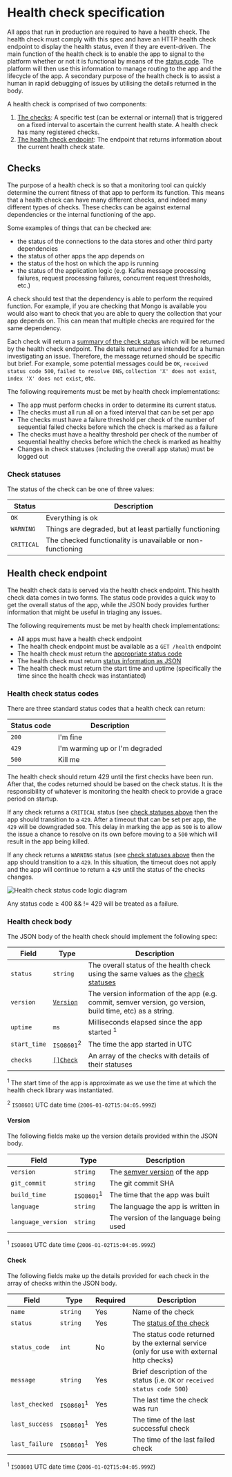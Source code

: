 Health check specification
==========================

All apps that run in production are required to have a health check.  The health check must comply with this spec and have an HTTP health check endpoint to display the health status, even if they are event-driven.  The main function of the health check is to enable the app to signal to the platform whether or not it is functional by means of the [status code](#health-check-status-codes).  The platform will then use this information to manage routing to the app and the lifecycle of the app.  A secondary purpose of the health check is to assist a human in rapid debugging of issues by utilising the details returned in the body.

A health check is comprised of two components:

1. [The checks](#checks): A specific test (can be external or internal) that is triggered on a fixed interval to ascertain the current health state.  A health check has many registered checks.
2. [The health check endpoint](#health-check-endpoint): The endpoint that returns information about the current health check state.

Checks
------

The purpose of a health check is so that a monitoring tool can quickly determine the current fitness of that app to perform its function.  This means that a health check can have many different checks, and indeed many different types of checks.  These checks can be against external dependencies or the internal functioning of the app.

Some examples of things that can be checked are:

* the status of the connections to the data stores and other third party dependencies
* the status of other apps the app depends on
* the status of the host on which the app is running
* the status of the application logic (e.g. Kafka message processing failures, request processing failures, concurrent request thresholds, etc.)

A check should test that the dependency is able to perform the required function. For example, if you are checking that Mongo is available you would also want to check that you are able to query the collection that your app depends on.  This can mean that multiple checks are required for the same dependency.

Each check will return a [summary of the check status](#check) which will be returned by the health check endpoint. The details returned are intended for a human investigating an issue. Therefore, the message returned should be specific but brief.  For example, some potential messages could be `OK`, `received status code 500`, `failed to resolve DNS`, `collection 'X' does not exist`, `index 'X' does not exist`, etc.

The following requirements must be met by health check implementations:

* The app must perform checks in order to determine its current status.
* The checks must all run all on a fixed interval that can be set per app
* The checks must have a failure threshold per check of the number of sequential failed checks before which the check is marked as a failure
* The checks must have a healthy threshold per check of the number of sequential healthy checks before which the check is marked as healthy
* Changes in check statuses (including the overall app status) must be logged out

### Check statuses

The status of the check can be one of three values:

Status     | Description
-----------|--------------
`OK`       | Everything is ok
`WARNING`  | Things are degraded, but at least partially functioning
`CRITICAL` | The checked functionality is unavailable or non-functioning

Health check endpoint
---------------------

The health check data is served via the health check endpoint.  This health check data comes in two forms.  The status code provides a quick way to get the overall status of the app, while the JSON body provides further information that might be useful in triaging any issues.

The following requirements must be met by health check implementations:

* All apps must have a health check endpoint
* The health check endpoint must be available as a `GET /health` endpoint
* The health check must return the [appropriate status code](#health-check-status-codes)
* The health check must return [status information as JSON](#health-check-body)
* The health check must return the start time and uptime (specifically the time since the health check was instantiated)

### Health check status codes

There are three standard status codes that a health check can return:

Status code | Description
------------|------------------------
`200`       | I'm fine
`429`       | I'm warming up or I'm degraded
`500`       | Kill me

The health check should return 429 until the first checks have been run.  After that, the codes returned should be based on the check status.  It is the responsibility of whatever is monitoring the health check to provide a grace period on startup.

If any check returns a `CRITICAL` status (see [check statuses above](#check-statuses) then the app should transition to a `429`.  After a timeout that can be set per app, the `429` will be downgraded `500`.  This delay in marking the app as `500` is to allow the issue a chance to resolve on its own before moving to a `500` which will result in the app being killed.

If any check returns a `WARNING` status (see [check statuses above](#check-statuses) then the app should transition to a `429`.  In this situation, the timeout does not apply and the app will continue to return a `429` until the status of the checks changes.

![Health check status code logic diagram](../img/health-check-status-code-logic.svg)

Any status code ≥ 400 && != 429 will be treated as a failure.

### Health check body

The JSON body of the health check should implement the following spec:

Field        | Type     | Description
-------------|----------|---------------
`status`     | `string` | The overall status of the health check using the same values as the [check statuses](#check-statuses)
`version`    | [`Version`](#version) | The version information of the app (e.g. commit, semver version, go version, build time, etc) as a string.
`uptime`     | `ms`     | Milliseconds elapsed since the app started <sup>1</sup>
`start_time` | `ISO8601`<sup>2</sup> | The time the app started in UTC
`checks`     | [`[]Check`](#check)   | An array of the checks with details of their statuses

<sup>1</sup> The start time of the app is approximate as we use the time at which the health check library was instantiated.

<sup>2</sup> `ISO8601` UTC date time (`2006-01-02T15:04:05.999Z`)

#### Version

The following fields make up the version details provided within the JSON body.

Field              | Type     | Description
-------------------|----------|---------------
`version`          | `string` | The [semver version](https://semver.org/) of the app
`git_commit`       | `string` | The git commit SHA
`build_time`       | `ISO8601`<sup>1</sup> | The time that the app was built
`language`         | `string` | The language the app is written in
`language_version` | `string` | The version of the language being used

<sup>1</sup> `ISO8601` UTC date time (`2006-01-02T15:04:05.999Z`)

#### Check

The following fields make up the details provided for each check in the array of checks within the JSON body.

Field          | Type     | Required | Description
---------------|----------|----------|--------------
`name`         | `string` | Yes      | Name of the check
`status`       | `string` | Yes      | The [status of the check](#check-statuses)
`status_code`  | `int`    | No       | The status code returned by the external service (only for use with external http checks)
`message`      | `string` | Yes      | Brief description of the status (i.e. `OK` or `received status code 500`)
`last_checked` | `ISO8601`<sup>1</sup> | Yes | The last time the check was run
`last_success` | `ISO8601`<sup>1</sup> | Yes | The time of the last successful check
`last_failure` | `ISO8601`<sup>1</sup> | Yes | The time of the last failed check

<sup>1</sup> `ISO8601` UTC date time (`2006-01-02T15:04:05.999Z`)
